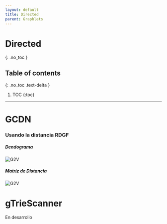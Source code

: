 ```yaml
---
layout: default
title: Directed
parent: Graphlets
---
```


# Directed
{: .no_toc }

## Table of contents
{: .no_toc .text-delta }

1. TOC
{:toc}

---

# GCDN

### Usando la distancia RDGF
##### Dendograma
![G2V](../directedresults/RDGF_dendogram.png)
##### Matriz de Distancia
![G2V](../directedresults/RDGF.png)

# gTrieScanner
En desarrollo